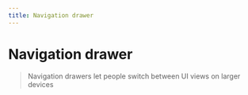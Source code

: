 ```yaml
---
title: Navigation drawer
---
```


# Navigation drawer

> Navigation drawers let people switch between UI views on larger devices
